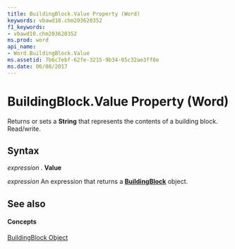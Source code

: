 ```yaml
---
title: BuildingBlock.Value Property (Word)
keywords: vbawd10.chm203620352
f1_keywords:
- vbawd10.chm203620352
ms.prod: word
api_name:
- Word.BuildingBlock.Value
ms.assetid: 7b6c7ebf-62fe-3215-9b34-85c32ae3ff8e
ms.date: 06/08/2017
---
```



# BuildingBlock.Value Property (Word)

Returns or sets a  **String** that represents the contents of a building block. Read/write.


## Syntax

 _expression_ . **Value**

 _expression_ An expression that returns a **[BuildingBlock](Word.BuildingBlock.md)** object.


## See also


#### Concepts


[BuildingBlock Object](Word.BuildingBlock.md)

